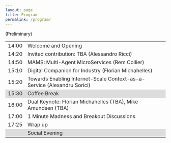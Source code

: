 ```yaml
---
layout: page
title: Program
permalink: /program/
---
```

(Preliminary)

<table>
	<thead></thead>
	<tr>
		<td>14:00</td>
		<td> Welcome and Opening </td>
	</tr>
	<tr>
		<td>14:20</td>
		<td>Invited contribution: TBA (Alessandro Ricci)</td>
	</tr>
	<tr>
		<td>14:50</td>
		<td> MAMS: Multi-Agent MicroServices (Rem Collier) </td>
	</tr>
	<tr>
		<td>15:10</td>
		<td> Digital Companion for Industry (Florian Michahelles) </td>
	</tr>
	<tr>
		<td>15:20</td>
		<td> Towards Enabling Internet-Scale Context-as-a-Service (Alexandru Sorici) </td>
	</tr>
	<tr style="background-color: #dddddd">
		<td>15:30</td>
		<td>Coffee Break</td>
	</tr>
	<tr>
		<td>16:00</td>
		<td>Dual Keynote: Florian Michahelles (TBA), Mike Amundsen (TBA)</td>
	</tr>
	<tr>
		<td>17:00</td>
		<td> 1 Minute Madness and Breakout Discussions</td>
	</tr>
	<tr>
		<td>17:25</td>
		<td>Wrap up</td>
	</tr>
	<tr style="background-color: #dddddd">
		<td></td>
		<td>Social Evening</td>
	</tr>
</table>